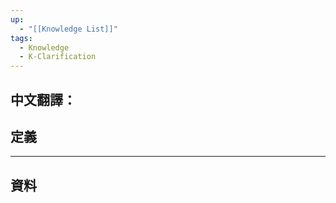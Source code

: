 ```yaml
---
up:
  - "[[Knowledge List]]"
tags:
  - Knowledge
  - K-Clarification
---
```

## 中文翻譯：
## 定義


---
## 資料
